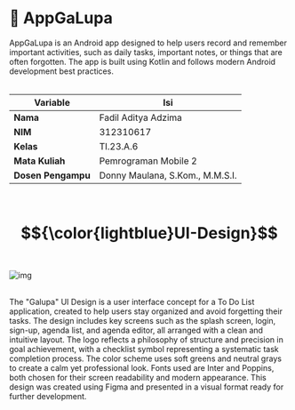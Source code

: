 # 📱 AppGaLupa
AppGaLupa is an Android app designed to help users record and remember important activities, such as daily tasks, important notes, or things that are often forgotten. The app is built using Kotlin and follows modern Android development best practices. <br> <br>

| Variable           |             Isi            |
| -------------------|----------------------------|
| **Nama**           |         Fadil Aditya Adzima    |
| **NIM**            |          312310617         |
| **Kelas**          |          TI.23.A.6         |
| **Mata Kuliah**    |      Pemrograman Mobile 2     |
| **Dosen Pengampu** | Donny Maulana, S.Kom., M.M.S.I.  |

<br>

# $${\color{lightblue}UI-Design}$$
<br>

![img](doc/UI_Design) <br> <br>

The "Galupa" UI Design is a user interface concept for a To Do List application, created to help users stay organized and avoid forgetting their tasks. The design includes key screens such as the splash screen, login, sign-up, agenda list, and agenda editor, all arranged with a clean and intuitive layout. The logo reflects a philosophy of structure and precision in goal achievement, with a checklist symbol representing a systematic task completion process. The color scheme uses soft greens and neutral grays to create a calm yet professional look. Fonts used are Inter and Poppins, both chosen for their screen readability and modern appearance. This design was created using Figma and presented in a visual format ready for further development.
